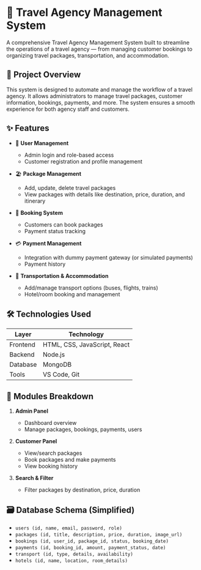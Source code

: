 # 🧳 Travel Agency Management System

A comprehensive Travel Agency Management System built to streamline the operations of a travel agency — from managing customer bookings to organizing travel packages, transportation, and accommodation.

## 📌 Project Overview

This system is designed to automate and manage the workflow of a travel agency. It allows administrators to manage travel packages, customer information, bookings, payments, and more. The system ensures a smooth experience for both agency staff and customers.

## ✨ Features

- 👤 **User Management**
  - Admin login and role-based access
  - Customer registration and profile management

- 🏖️ **Package Management**
  - Add, update, delete travel packages
  - View packages with details like destination, price, duration, and itinerary

- 📅 **Booking System**
  - Customers can book packages
  - Payment status tracking

- 💳 **Payment Management**
  - Integration with dummy payment gateway (or simulated payments)
  - Payment history 

- 🚌 **Transportation & Accommodation**
  - Add/manage transport options (buses, flights, trains)
  - Hotel/room booking and management


## 🛠️ Technologies Used

| Layer              | Technology              |
|-------------------|--------------------------|
| Frontend          | HTML, CSS, JavaScript, React |
| Backend           |  Node.js |
| Database          | MongoDB  |
| Tools             | VS Code,  Git |


## 🧩 Modules Breakdown

1. **Admin Panel**
   - Dashboard overview
   - Manage packages, bookings, payments, users

2. **Customer Panel**
   - View/search packages
   - Book packages and make payments
   - View booking history

3. **Search & Filter**
   - Filter packages by destination, price, duration


## 🗃️ Database Schema (Simplified)

- `users (id, name, email, password, role)`
- `packages (id, title, description, price, duration, image_url)`
- `bookings (id, user_id, package_id, status, booking_date)`
- `payments (id, booking_id, amount, payment_status, date)`
- `transport (id, type, details, availability)`
- `hotels (id, name, location, room_details)`
